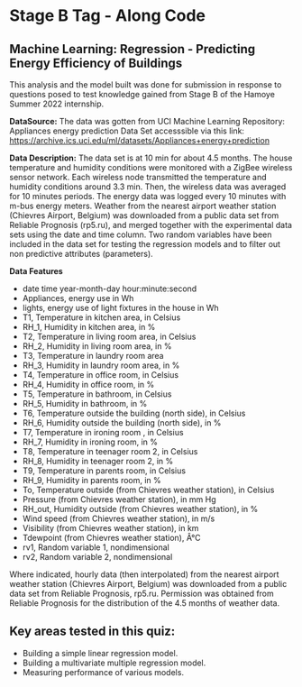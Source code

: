 # Stage B Tag - Along Code
## Machine Learning: Regression - Predicting Energy Efficiency of Buildings

This analysis and the model built was done for submission in response to questions posed to test knowledge gained from Stage B of the Hamoye Summer 2022 internship.


**DataSource:** The data was gotten from UCI Machine Learning Repository: Appliances energy prediction Data Set accesssible via this link: https://archive.ics.uci.edu/ml/datasets/Appliances+energy+prediction

**Data Description:** The data set is at 10 min for about 4.5 months. The house temperature and humidity conditions were monitored with a ZigBee wireless sensor network. Each wireless node transmitted the temperature and humidity conditions around 3.3 min. Then, the wireless data was averaged for 10 minutes periods. The energy data was logged every 10 minutes with m-bus energy meters. Weather from the nearest airport weather station (Chievres Airport, Belgium) was downloaded from a public data set from Reliable Prognosis (rp5.ru), and merged together with the experimental data sets using the date and time column. Two random variables have been included in the data set for testing the regression models and to filter out non predictive attributes (parameters).


**Data Features**

- date time year-month-day hour:minute:second
- Appliances, energy use in Wh
- lights, energy use of light fixtures in the house in Wh
- T1, Temperature in kitchen area, in Celsius
- RH_1, Humidity in kitchen area, in %
- T2, Temperature in living room area, in Celsius
- RH_2, Humidity in living room area, in %
- T3, Temperature in laundry room area
- RH_3, Humidity in laundry room area, in %
- T4, Temperature in office room, in Celsius
- RH_4, Humidity in office room, in %
- T5, Temperature in bathroom, in Celsius
- RH_5, Humidity in bathroom, in %
- T6, Temperature outside the building (north side), in Celsius
- RH_6, Humidity outside the building (north side), in %
- T7, Temperature in ironing room , in Celsius
- RH_7, Humidity in ironing room, in %
- T8, Temperature in teenager room 2, in Celsius
- RH_8, Humidity in teenager room 2, in %
- T9, Temperature in parents room, in Celsius
- RH_9, Humidity in parents room, in %
- To, Temperature outside (from Chievres weather station), in Celsius
- Pressure (from Chievres weather station), in mm Hg
- RH_out, Humidity outside (from Chievres weather station), in %
- Wind speed (from Chievres weather station), in m/s
- Visibility (from Chievres weather station), in km
- Tdewpoint (from Chievres weather station), Â°C
- rv1, Random variable 1, nondimensional
- rv2, Random variable 2, nondimensional

Where indicated, hourly data (then interpolated) from the nearest airport weather station (Chievres Airport, Belgium) was downloaded from a public data set from Reliable Prognosis, rp5.ru. Permission was obtained from Reliable Prognosis for the distribution of the 4.5 months of weather data.

## Key areas tested in this quiz:

- Building a simple linear regression model.
- Building a multivariate multiple regression model.
- Measuring performance of various models. 